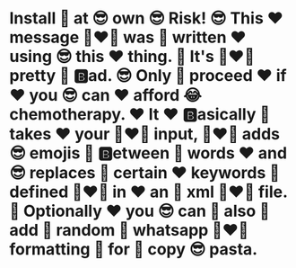 # Install 🌈 at 😎 own 😎 Risk! 😎 This ❤️ message 👨‍❤️‍👨 was 🤔 written ❤️ using 😎 this ❤️ thing. 😤 It's 👨‍❤️‍👨 pretty 😤 🅱️ad. 😎 Only 🤔 proceed ❤️ if ❤️ you 😎 can ❤️ afford 😂 chemotherapy. ❤️ It ❤️ 🅱️asically 🌈 takes ❤️ your 👨‍❤️‍👨 input, 👨‍❤️‍👨 adds 😎 emojis 🌈 🅱️etween 🤔 words ❤️ and 😎 replaces 🌈 certain ❤️ keywords 🌈 defined 👨‍❤️‍👨 in ❤️ an 🤔 xml 👨‍❤️‍👨 file. 🌈 Optionally ❤️ you 😎 can 🌈 also 🤔 add 😤 random 🤔 whatsapp 👨‍❤️‍👨 formatting 😤 for 🌈 copy 😎 pasta.
